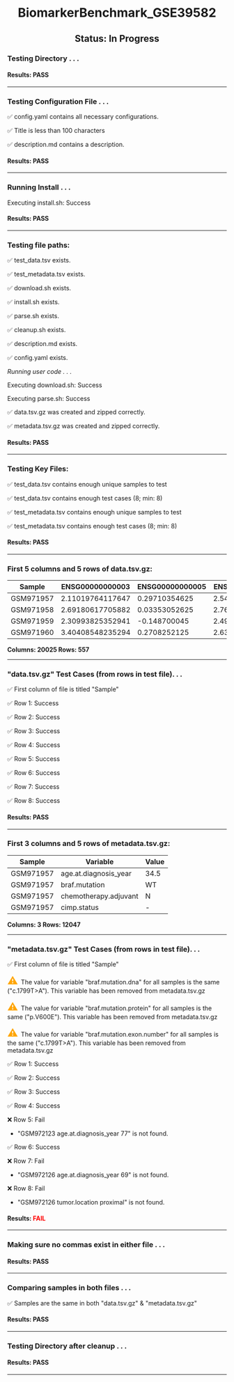 <h1><center>BiomarkerBenchmark_GSE39582</center></h1>
<h2><center> Status: In Progress </center></h2>


### Testing Directory . . .

#### Results: PASS
---
### Testing Configuration File . . .

&#9989;	config.yaml contains all necessary configurations.

&#9989;	Title is less than 100 characters

&#9989;	description.md contains a description.

#### Results: PASS
---
### Running Install . . .

Executing install.sh: Success

#### Results: PASS
---

### Testing file paths:

&#9989;	test_data.tsv exists.

&#9989;	test_metadata.tsv exists.

&#9989;	download.sh exists.

&#9989;	install.sh exists.

&#9989;	parse.sh exists.

&#9989;	cleanup.sh exists.

&#9989;	description.md exists.

&#9989;	config.yaml exists.

*Running user code . . .*

Executing download.sh: Success

Executing parse.sh: Success

&#9989;	data.tsv.gz was created and zipped correctly.

&#9989;	metadata.tsv.gz was created and zipped correctly.

#### Results: PASS
---
### Testing Key Files:

&#9989;	test_data.tsv contains enough unique samples to test

&#9989;	test_data.tsv contains enough test cases (8; min: 8)

&#9989;	test_metadata.tsv contains enough unique samples to test

&#9989;	test_metadata.tsv contains enough test cases (8; min: 8)

#### Results: PASS
---

### First 5 columns and 5 rows of data.tsv.gz:

|	Sample	|	ENSG00000000003	|	ENSG00000000005	|	ENSG00000000419	|	ENSG00000000457	|
|	---	|	---	|	---	|	---	|	---	|
|	GSM971957	|	2.11019764117647	|	0.29710354625	|	2.54086968444444	|	0.8408434203125	|
|	GSM971958	|	2.69180617705882	|	0.03353052625	|	2.76094172666667	|	0.444017269375	|
|	GSM971959	|	2.30993825352941	|	-0.148700045	|	2.49540275111111	|	0.3675600628125	|
|	GSM971960	|	3.40408548235294	|	0.2708252125	|	2.63223672333333	|	0.6184695296875	|

**Columns: 20025 Rows: 557**

---
### "data.tsv.gz" Test Cases (from rows in test file). . .

&#9989;	First column of file is titled "Sample"

&#9989;	Row 1: Success

&#9989;	Row 2: Success

&#9989;	Row 3: Success

&#9989;	Row 4: Success

&#9989;	Row 5: Success

&#9989;	Row 6: Success

&#9989;	Row 7: Success

&#9989;	Row 8: Success

#### Results: PASS
---
### First 3 columns and 5 rows of metadata.tsv.gz:

|	Sample	|	Variable	|	Value	|
|	---	|	---	|	---	|
|	GSM971957	|	age.at.diagnosis_year	|	34.5	|
|	GSM971957	|	braf.mutation	|	WT	|
|	GSM971957	|	chemotherapy.adjuvant	|	N	|
|	GSM971957	|	cimp.status	|	-	|

**Columns: 3 Rows: 12047**

---
### "metadata.tsv.gz" Test Cases (from rows in test file). . .

&#9989;	First column of file is titled "Sample"

<p><font color="orange" size="+2">&#9888;	</font>The value for variable "braf.mutation.dna" for all samples is the same ("c.1799T>A"). This variable has been removed from metadata.tsv.gz</p>

<p><font color="orange" size="+2">&#9888;	</font>The value for variable "braf.mutation.protein" for all samples is the same ("p.V600E"). This variable has been removed from metadata.tsv.gz</p>

<p><font color="orange" size="+2">&#9888;	</font>The value for variable "braf.mutation.exon.number" for all samples is the same ("c.1799T>A"). This variable has been removed from metadata.tsv.gz</p>

&#9989;	Row 1: Success

&#9989;	Row 2: Success

&#9989;	Row 3: Success

&#9989;	Row 4: Success

&#10060;	Row 5: Fail
- "GSM972123	age.at.diagnosis_year	77" is not found.

&#9989;	Row 6: Success

&#10060;	Row 7: Fail
- "GSM972126	age.at.diagnosis_year	69" is not found.

&#10060;	Row 8: Fail
- "GSM972126	tumor.location	proximal" is not found.

#### Results: **<font color="red">FAIL</font>**
---
### Making sure no commas exist in either file . . .

#### Results: PASS
---
### Comparing samples in both files . . .

&#9989;	Samples are the same in both "data.tsv.gz" & "metadata.tsv.gz"

#### Results: PASS

---
### Testing Directory after cleanup . . .

#### Results: PASS
---
